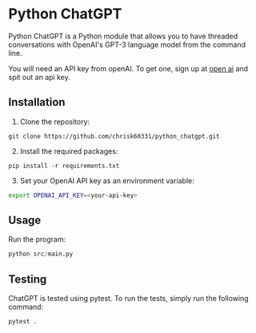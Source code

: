 # Python ChatGPT

Python ChatGPT is a Python module that allows you to have threaded conversations with OpenAI's GPT-3 language model from the command line.

You will need an API key from openAI. To get one, sign up at [open ai](https://platform.openai.com/account/api-keys) and spit out an api key.

## Installation

1. Clone the repository:

```
git clone https://github.com/chrisk60331/python_chatgpt.git
```

2. Install the required packages:

```
pip install -r requirements.txt
```

3. Set your OpenAI API key as an environment variable:

```bash
export OPENAI_API_KEY=<your-api-key>
```

## Usage

Run the program:
```python 
python src/main.py
```

## Testing

ChatGPT is tested using pytest. To run the tests, simply run the following command:

```bash
pytest .
```
